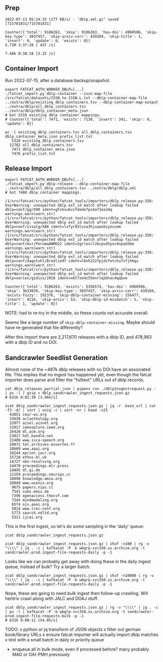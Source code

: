 
## Prep

    2022-07-13 05:24:33 (177 KB/s) - ‘dblp.xml.gz’ saved [715701831/715701831]

    Counter({'total': 9186263, 'skip': 9186263, 'has-doi': 4960506, 'skip-key-type': 3037457, 'skip-arxiv-corr': 439104, 'skip-title': 1, 'insert': 0, 'update': 0, 'exists': 0})
    5.71M 3:37:38 [ 437 /s]

    7.48k 0:38:18 [3.25 /s]


## Container Import

Run 2022-07-15, after a database backup/snapshot.

    export FATCAT_AUTH_WORKER_DBLP=[...]
    ./fatcat_import.py dblp-container --issn-map-file /srv/fatcat/datasets/ISSN-to-ISSN-L.txt --dblp-container-map-file ../extra/dblp/existing_dblp_containers.tsv --dblp-container-map-output ../extra/dblp/all_dblp_containers.tsv ../extra/dblp/dblp_container_meta.json
    # Got 5310 existing dblp container mappings.
    # Counter({'total': 7471, 'exists': 7130, 'insert': 341, 'skip': 0, 'update': 0})

    wc -l existing_dblp_containers.tsv all_dblp_containers.tsv dblp_container_meta.json prefix_list.txt
       5310 existing_dblp_containers.tsv
      12782 all_dblp_containers.tsv
       7471 dblp_container_meta.json
       7476 prefix_list.txt


## Release Import

    export FATCAT_AUTH_WORKER_DBLP=[...]
    ./fatcat_import.py dblp-release --dblp-container-map-file ../extra/dblp/all_dblp_containers.tsv ../extra/dblp/dblp.xml
    # Got 7480 dblp container mappings.

    /1/srv/fatcat/src/python/fatcat_tools/importers/dblp_release.py:358: UserWarning: unexpected dblp ext_id match after lookup failed dblp=conf/gg/X90 ident=gfvkxubvsfdede7ps4af3oa34q
    warnings.warn(warn_str)
    /1/srv/fatcat/src/python/fatcat_tools/importers/dblp_release.py:358: UserWarning: unexpected dblp ext_id match after lookup failed dblp=conf/visalg/X88 ident=lvfyrd3lvva3hjuaaokzyoscmm
    warnings.warn(warn_str)
    /1/srv/fatcat/src/python/fatcat_tools/importers/dblp_release.py:358: UserWarning: unexpected dblp ext_id match after lookup failed dblp=conf/msr/PerumaANMO22 ident=2grlescl2bcpvd5yoc4npad3bm
    warnings.warn(warn_str)
    /1/srv/fatcat/src/python/fatcat_tools/importers/dblp_release.py:358: UserWarning: unexpected dblp ext_id match after lookup failed dblp=conf/dagstuhl/Brodlie97 ident=l6nh222fpjdzfotchu7vfjh6qu
    warnings.warn(warn_str)
    /1/srv/fatcat/src/python/fatcat_tools/importers/dblp_release.py:358: UserWarning: unexpected dblp ext_id match after lookup failed dblp=series/gidiss/2018 ident=x6t7ze4z55enrlq2dnac4qqbve

    Counter({'total': 9186263, 'exists': 5356574, 'has-doi': 4960506, 'skip': 3633039, 'skip-key-type': 3037457, 'skip-arxiv-corr': 439104, 'exists-fuzzy': 192376, 'skip-dblp-container-missing': 156477, 'insert': 4216, 'skip-arxiv': 53, 'skip-dblp-id-mismatch': 5, 'skip-title': 1, 'update': 0})

NOTE: had to re-try in the middle, so these counts not accurate overall.

Seems like a large number of `skip-dblp-container-missing`. Maybe should have
re-generated that file differently?

After this import there are 2,217,670 releases with a dblp ID, and 478,983 with
a dblp ID and no DOI.


## Sandcrawler Seedlist Generation

Almost none of the ~487k dblp releases with no DOI have an associated file.
This implies that no ingest has happened yet, even though the fatcat importer
does parse and filter the "fulltext" URLs out of dblp records.

    cat dblp_releases_partial.json | pipenv run ./dblp2ingestrequest.py - | pv -l | gzip > dblp_sandcrawler_ingest_requests.json.gz
    # 631k 0:02:39 [3.96k/s]

    zcat dblp_sandcrawler_ingest_requests.json.gz | jq -r .base_url | cut -f3 -d/ | sort | uniq -c | sort -nr | head -n25
      43851 ceur-ws.org
      33638 aclanthology.org
      32077 aisel.aisnet.org
      31017 ieeexplore.ieee.org
      26426 dl.acm.org
      23817 hdl.handle.net
      22400 www.isca-speech.org
      20072 tel.archives-ouvertes.fr
      18609 www.aaai.org
      18244 eprint.iacr.org
      15720 ethos.bl.uk
      14727 nbn-resolving.org
      14470 proceedings.mlr.press
      14095 dl.gi.de
      12159 proceedings.neurips.cc
      10890 knowledge.amia.org
      10049 www.usenix.org
       9675 papers.nips.cc
       7541 subs.emis.de
       7396 openaccess.thecvf.com
       7345 mindmodeling.org
       6574 ojs.aaai.org
       5814 www.lrec-conf.org
       5773 search.ndltd.org
       5311 ijcai.org

This is the first ingest, so let's do some sampling in the 'daily' queue:

    zcat dblp_sandcrawler_ingest_requests.json.gz

    zcat dblp_sandcrawler_ingest_requests.json.gz | shuf -n100 | rg -v "\\\\" | jq . -c | kafkacat -P -b wbgrp-svc350.us.archive.org -t sandcrawler-prod.ingest-file-requests-daily -p -1

Looks like we can probably get away with doing these in the daily ingest queue,
instead of bulk? Try a larger batch:

    zcat dblp_sandcrawler_ingest_requests.json.gz | shuf -n10000 | rg -v "\\\\" | jq . -c | kafkacat -P -b wbgrp-svc350.us.archive.org -t sandcrawler-prod.ingest-file-requests-daily -p -1

Nope, these are going to need bulk ingest then follow-up crawling. Will
heritrix crawl along with JALC and DOAJ stuff.

    zcat dblp_sandcrawler_ingest_requests.json.gz | rg -v "\\\\" | jq . -c | pv -l | kafkacat -P -b wbgrp-svc350.us.archive.org -t sandcrawler-prod.ingest-file-requests-bulk -p -1
    # 631k 0:00:11 [54.0k/s]


TODO:
x python or jq transform of JSON objects
x filter out german book/library URLs
x ensure fatcat importer will actually import dblp matches
x test with a small batch in daily or priority queue
- enqueue all in bulk mode, even if processed before? many probably MAG or OAI-PMH previously
